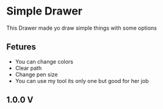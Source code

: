 <h1>Simple Drawer</h1>
<p> This Drawer made yo draw simple things with some options</p>
<h2>Fetures</h2>
<ul>
    <li>You can change colors</li>
    <li>Clear path</li>
    <li>Change pen size</li>
    <li>You can use my tool its only one but good for her job</li>
</ul>
<h2>1.0.0 V</h2>